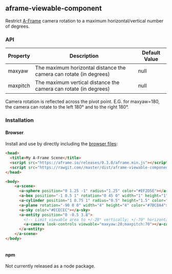 ## aframe-viewable-component

Restrict [A-Frame](https://aframe.io) camera rotation to a maximum horizontal/vertical number of degrees.

### API

| Property | Description | Default Value |
| -------- | ----------- | ------------- |
|    maxyaw      |     The maximum horizontal distance the camera can rotate (in degrees)        |       null        |
|    maxpitch      |     The maximum vertical distance the camera can rotate (in degrees)        |       null        |

Camera rotation is reflected across the pivot point. E.G. for maxyaw=180, the camera can rotate to the left 180° and to the right 180°.

### Installation

#### Browser

Install and use by directly including the [browser files](dist):

```html
<head>
  <title>My A-Frame Scene</title>
  <script src="https://aframe.io/releases/0.3.0/aframe.min.js"></script>
  <script src="https://rawgit.com//master/dist/aframe-viewable-component.min.js"></script>
</head>

<body>
    <a-scene>
      <a-sphere position="0 1.25 -1" radius="1.25" color="#EF2D5E"></a-sphere>
      <a-box position="-1 0.5 1" rotation="0 45 0" width="1" height="1" depth="1"  color="#4CC3D9"></a-box>
      <a-cylinder position="1 0.75 1" radius="0.5" height="1.5" color="#FFC65D"></a-cylinder>
      <a-plane rotation="-90 0 0" width="4" height="4" color="#7BC8A4"></a-plane>
      <a-sky color="#ECECEC"></a-sky>
      <a-entity position="0 -0.5 3.8">
        <!-- Limit viewable area to +/-20° vertically; +/-70° horizontally -->
        <a-camera look-controls viewable="maxyaw:20;maxpitch:70"></a-camera>
      </a-entity>
    </a-scene>
</body>



```

#### npm

Not currently released as a node package.

